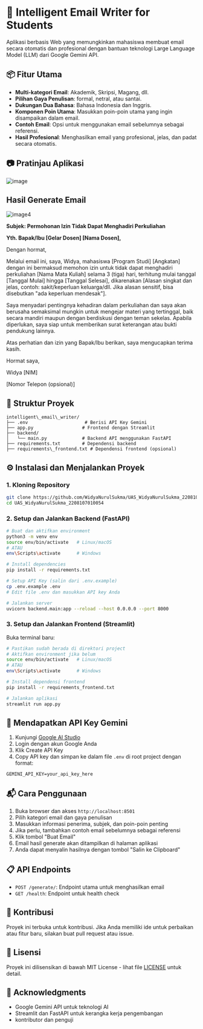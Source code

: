 # 📝 Intelligent Email Writer for Students

Aplikasi berbasis Web yang memungkinkan mahasiswa membuat email secara otomatis dan profesional dengan bantuan teknologi Large Language Model (LLM) dari Google Gemini API.

## 📦 Fitur Utama

* **Multi-kategori Email**: Akademik, Skripsi, Magang, dll.
* **Pilihan Gaya Penulisan**: formal, netral, atau santai.
* **Dukungan Dua Bahasa**: Bahasa Indonesia dan Inggris.
* **Komponen Poin Utama**: Masukkan poin-poin utama yang ingin disampaikan dalam email.
* **Contoh Email**: Opsi untuk menggunakan email sebelumnya sebagai referensi.
* **Hasil Profesional**: Menghasilkan email yang profesional, jelas, dan padat secara otomatis.

## 📷 Pratinjau Aplikasi

![image](https://github.com/user-attachments/assets/85ee0ec0-af66-45c8-bc60-95ed5c6f8685)

## Hasil Generate Email

![image](https://github.com/user-attachments/assets/4cc9b341-e6ce-4862-862a-1c4c548d5eb3)4

**Subjek: Permohonan Izin Tidak Dapat Menghadiri Perkuliahan**

**Yth. Bapak/Ibu [Gelar Dosen] [Nama Dosen],**

Dengan hormat,

Melalui email ini, saya, Widya, mahasiswa [Program Studi] [Angkatan] dengan ini bermaksud memohon izin untuk tidak dapat menghadiri perkuliahan [Nama Mata Kuliah] selama 3 (tiga) hari, terhitung mulai tanggal [Tanggal Mulai] hingga [Tanggal Selesai], dikarenakan [Alasan singkat dan jelas, contoh: sakit/keperluan keluarga/dll. Jika alasan sensitif, bisa disebutkan "ada keperluan mendesak"].

Saya menyadari pentingnya kehadiran dalam perkuliahan dan saya akan berusaha semaksimal mungkin untuk mengejar materi yang tertinggal, baik secara mandiri maupun dengan berdiskusi dengan teman sekelas. Apabila diperlukan, saya siap untuk memberikan surat keterangan atau bukti pendukung lainnya.

Atas perhatian dan izin yang Bapak/Ibu berikan, saya mengucapkan terima kasih.

Hormat saya,

Widya
[NIM]

[Nomor Telepon (opsional)]


## 📁 Struktur Proyek

```
intelligent\_email\_writer/
├── .env                     # Berisi API Key Gemini
├── app.py                  # Frontend dengan Streamlit
├── backend/
│   └── main.py             # Backend API menggunakan FastAPI
├── requirements.txt        # Dependensi backend
├── requirements\_frontend.txt # Dependensi frontend (opsional)

```

## ⚙️ Instalasi dan Menjalankan Proyek

### 1. Kloning Repository

```bash
git clone https://github.com/WidyaNurulSukma/UAS_WidyaNurulSukma_2208107010054.git
cd UAS_WidyaNurulSukma_2208107010054
```

### 2. Setup dan Jalankan Backend (FastAPI)

```bash
# Buat dan aktifkan environment
python3 -m venv env
source env/bin/activate   # Linux/macOS
# ATAU
env\Scripts\activate      # Windows

# Install dependencies
pip install -r requirements.txt

# Setup API Key (salin dari .env.example)
cp .env.example .env
# Edit file .env dan masukkan API key Anda

# Jalankan server
uvicorn backend.main:app --reload --host 0.0.0.0 --port 8000
```

### 3. Setup dan Jalankan Frontend (Streamlit)

Buka terminal baru:

```bash
# Pastikan sudah berada di direktori project
# Aktifkan environment jika belum
source env/bin/activate   # Linux/macOS
# ATAU
env\Scripts\activate      # Windows

# Install dependensi frontend
pip install -r requirements_frontend.txt

# Jalankan aplikasi
streamlit run app.py
```

## 🔐 Mendapatkan API Key Gemini

1. Kunjungi [Google AI Studio](https://aistudio.google.com/app/apikey)
2. Login dengan akun Google Anda
3. Klik Create API Key
4. Copy API key dan simpan ke dalam file `.env` di root project dengan format:

```
GEMINI_API_KEY=your_api_key_here
```

## 📬 Cara Penggunaan

1. Buka browser dan akses `http://localhost:8501`
2. Pilih kategori email dan gaya penulisan
3. Masukkan informasi penerima, subjek, dan poin-poin penting
4. Jika perlu, tambahkan contoh email sebelumnya sebagai referensi
5. Klik tombol "Buat Email"
6. Email hasil generate akan ditampilkan di halaman aplikasi
7. Anda dapat menyalin hasilnya dengan tombol "Salin ke Clipboard"

## 📋 API Endpoints

- `POST /generate/`: Endpoint utama untuk menghasilkan email
- `GET /health`: Endpoint untuk health check

## 🤝 Kontribusi

Proyek ini terbuka untuk kontribusi. Jika Anda memiliki ide untuk perbaikan atau fitur baru, silakan buat pull request atau issue.

## 📄 Lisensi

Proyek ini dilisensikan di bawah MIT License - lihat file [LICENSE](LICENSE) untuk detail.

## 🙏 Acknowledgments

- Google Gemini API untuk teknologi AI
- Streamlit dan FastAPI untuk kerangka kerja pengembangan
- kontributor dan penguji



